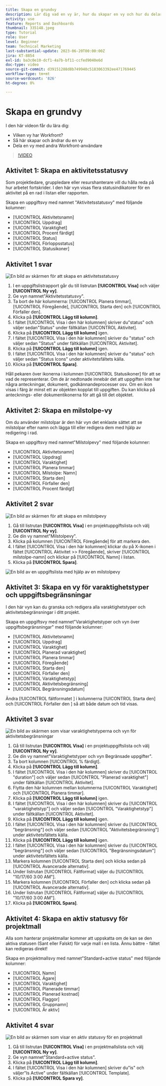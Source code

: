 ```yaml
---
title: Skapa en grundvy
description: Lär dig vad en vy är, hur du skapar en vy och hur du delar en vy med andra användare i Workfront.
activity: use
feature: Reports and Dashboards
thumbnail: 335148.jpeg
type: Tutorial
role: User
level: Beginner
team: Technical Marketing
last-substantial-update: 2023-06-20T00:00:00Z
jira: KT-8854
exl-id: ba3c0e10-dcf1-4a7b-bf11-ccfed9040e6d
doc-type: video
source-git-commit: d39151288d8b749940c5183063392ee471769445
workflow-type: tm+mt
source-wordcount: '826'
ht-degree: 0%

---
```


# Skapa en grundvy

I den här videon får du lära dig:

* Vilken vy har Workfront?
* Så här skapar och ändrar du en vy
* Dela en vy med andra Workfront-användare

>[!VIDEO](https://video.tv.adobe.com/v/335148/?quality=12&learn=on)

## Aktivitet 1: Skapa en aktivitetsstatusvy

Som projektledare, gruppledare eller resurshanterare vill du hålla reda på hur arbetet fortskrider. I den här vyn visas flera statusindikatorer för en aktivitet på en rad i listan eller rapporten.

Skapa en uppgiftsvy med namnet &quot;Aktivitetsstatusvy&quot; med följande kolumner:

* [!UICONTROL Aktivitetsnamn]
* [!UICONTROL Uppdrag]
* [!UICONTROL Varaktighet]
* [!UICONTROL Procent färdigt]
* [!UICONTROL Status]
* [!UICONTROL Förloppsstatus]
* [!UICONTROL Statusikoner]

## Aktivitet 1 svar

![En bild av skärmen för att skapa en aktivitetsstatusvy](assets/view-exercise.png)

1. I en uppgiftslistrapport går du till listrutan **[!UICONTROL Visa]** och väljer **[!UICONTROL Ny vy]**.
1. Ge vyn namnet&quot;Aktivitetsstatusvy&quot;.
1. Ta bort de här kolumnerna: [!UICONTROL Planera timmar], [!UICONTROL Föregående], [!UICONTROL Starta den] och [!UICONTROL Förfaller den].
1. Klicka på **[!UICONTROL Lägg till kolumn]**.
1. I fältet [!UICONTROL Visa i den här kolumnen] skriver du&quot;status&quot; och väljer sedan&quot;Status&quot; under fältkällan [!UICONTROL Aktivitet].
1. Klicka på **[!UICONTROL Lägg till kolumn]** igen.
1. I fältet [!UICONTROL Visa i den här kolumnen] skriver du &quot;status&quot; och väljer sedan &quot;Status&quot; under fältkällan [!UICONTROL Aktivitet].
1. Klicka på **[!UICONTROL Lägg till kolumn]** igen.
1. I fältet [!UICONTROL Visa i den här kolumnen] skriver du &quot;status&quot; och väljer sedan &quot;Status Icons&quot; under aktivitetsfältets källa.
1. Klicka på **[!UICONTROL Spara]**.

Håll pekaren över ikonerna i kolumnen [!UICONTROL Statusikoner] för att se vad de representerar. Om de är nedtonade innebär det att uppgiften inte har några anteckningar, dokument, godkännandeprocesser osv. Om en ikon visas i färg är minst ett av objekten kopplat till uppgiften. Du kan klicka på antecknings- eller dokumentikonerna för att gå till det objektet.

## Aktivitet 2: Skapa en milstolpe-vy

Om du använder milstolpar är den här vyn det enklaste sättet att se milstolpar efter namn och lägga till eller redigera dem med hjälp av redigering i rad.

Skapa en uppgiftsvy med namnet&quot;Milstolpevy&quot; med följande kolumner:

* [!UICONTROL Aktivitetsnamn]
* [!UICONTROL Uppdrag]
* [!UICONTROL Varaktighet]
* [!UICONTROL Planera timmar]
* [!UICONTROL Milstolpe: Namn]
* [!UICONTROL Starta den]
* [!UICONTROL Förfaller den]
* [!UICONTROL Procent färdigt]


## Aktivitet 2 svar

![En bild av skärmen för att skapa en milstolpevy](assets/view-milestone-exercise-1.png)

1. Gå till listrutan **[!UICONTROL Visa]** i en projektuppgiftslista och välj **[!UICONTROL Ny vy]**.
1. Ge din vy namnet&quot;Milstolpevy&quot;.
1. Klicka på kolumnen [!UICONTROL Föregående] för att markera den.
1. I fältet [!UICONTROL Visa i den här kolumnen] klickar du på X-ikonen i fältet [!UICONTROL Aktivitet >> Föregående], skriver [!UICONTROL milstolpe-namn] och klickar på [!UICONTROL Namn] i listan.
1. Klicka på **[!UICONTROL Spara]**.

![En bild av en uppgiftslista med hjälp av en milstolpevy](assets/view-milestone-exercise-2.png)

## Aktivitet 3: Skapa en vy för varaktighetstyper och uppgiftsbegränsningar

I den här vyn kan du granska och redigera alla varaktighetstyper och aktivitetsbegränsningar i ditt projekt.

Skapa en uppgiftsvy med namnet&quot;Varaktighetstyper och vyn över uppgiftsbegränsningar&quot; med följande kolumner:

* [!UICONTROL Aktivitetsnamn]
* [!UICONTROL Uppdrag]
* [!UICONTROL Varaktighet]
* [!UICONTROL Planerad varaktighet]
* [!UICONTROL Planera timmar]
* [!UICONTROL Föregående]
* [!UICONTROL Starta den]
* [!UICONTROL Förfaller den]
* [!UICONTROL Varaktighetstyp]
* [!UICONTROL Aktivitetsbegränsning]
* [!UICONTROL Begränsningsdatum]

Ändra [!UICONTROL fältformatet ] i kolumnerna [!UICONTROL Starta den] och [!UICONTROL Förfaller den ] så att både datum och tid visas.

## Aktivitet 3 svar

![En bild av skärmen som visar varaktighetstyperna och vyn för aktivitetsbegränsningar](assets/view-activity-3.png)

1. Gå till listrutan **[!UICONTROL Visa]** i en projektuppgiftslista och välj **[!UICONTROL Ny vy]**.
1. Ge din vy namnet&quot;Varaktighetstyper och vyn Begränsade uppgifter&quot;.
1. Ta bort kolumnen [!UICONTROL  % färdigt].
1. Klicka på **[!UICONTROL Lägg till kolumn]**.
1. I fältet [!UICONTROL Visa i den här kolumnen] skriver du [!UICONTROL &quot;duration&quot;] och väljer sedan [!UICONTROL &quot;Planerad varaktighet&quot;] under fältkällan [!UICONTROL Aktivitet].
1. Flytta den här kolumnen mellan kolumnerna [!UICONTROL Varaktighet] och [!UICONTROL Planera timmar].
1. Klicka på **[!UICONTROL Lägg till kolumn]** igen.
1. I fältet [!UICONTROL Visa i den här kolumnen] skriver du [!UICONTROL &quot;varaktighetstyp&quot;] och väljer sedan [!UICONTROL &quot;Varaktighetstyp&quot;] under fältkällan [!UICONTROL Aktivitet].
1. Klicka på **[!UICONTROL Lägg till kolumn]** igen.
1. I fältet [!UICONTROL Visa i den här kolumnen] skriver du [!UICONTROL &quot;begränsning&quot;] och väljer sedan [!UICONTROL &quot;Aktivitetsbegränsning&quot;] under aktivitetsfältets källa.
1. Klicka på **[!UICONTROL Lägg till kolumn]** igen.
1. I fältet [!UICONTROL Visa i den här kolumnen] skriver du [!UICONTROL &quot;begränsning&quot;] och väljer sedan [!UICONTROL &quot;Begränsningsdatum&quot;] under aktivitetsfältets källa.
1. Markera kolumnen [!UICONTROL Starta den] och klicka sedan på [!UICONTROL Avancerade alternativ].
1. Under listrutan [!UICONTROL Fältformat] väljer du [!UICONTROL &quot;10/17/60 3:00 AM&quot;].
1. Markera kolumnen [!UICONTROL Förfaller den] och klicka sedan på [!UICONTROL Avancerade alternativ].
1. Under listrutan [!UICONTROL Fältformat] väljer du [!UICONTROL &quot;10/17/60 3:00 AM&quot;].
1. Klicka på **[!UICONTROL Spara]**.

## Aktivitet 4: Skapa en aktiv statusvy för projektmall

Alla som hanterar projektmallar kommer att uppskatta om de kan se den aktiva statusen (Sant eller Falskt) för varje mall i en lista. Ännu bättre - fältet kan redigeras direkt!

Skapa en projektmallsvy med namnet&quot;Standard+active status&quot; med följande kolumner:

* [!UICONTROL Namn]
* [!UICONTROL Ägare]
* [!UICONTROL Varaktighet]
* [!UICONTROL Planerade timmar]
* [!UICONTROL Planerad kostnad]
* [!UICONTROL Flaggor]
* [!UICONTROL Gruppnamn]
* [!UICONTROL Är aktiv]


## Aktivitet 4 svar

![En bild av skärmen som visar en aktiv statusvy för en projektmall](assets/view-activity-4.png)

1. Gå till listrutan **[!UICONTROL Visa]** i en projektmallslista och välj **[!UICONTROL Ny vy]**.
1. Ge vyn namnet&quot;Standard+active status&quot;.
1. Klicka på **[!UICONTROL Lägg till kolumn]**.
1. I fältet [!UICONTROL Visa i den här kolumnen] skriver du&quot;is&quot; och väljer&quot;Is Active&quot; under fältkällan [!UICONTROL Template].
1. Klicka på **[!UICONTROL Spara vy]**.
